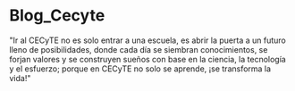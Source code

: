 # Blog_Cecyte
"Ir al CECyTE no es solo entrar a una escuela, es abrir la puerta a un futuro lleno de posibilidades, donde cada día se siembran conocimientos, se forjan valores y se construyen sueños con base en la ciencia, la tecnología y el esfuerzo; porque en CECyTE no solo se aprende, ¡se transforma la vida!"
